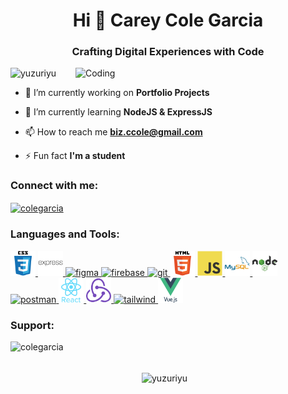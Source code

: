 <h1 align="center">Hi 👋 Carey Cole Garcia</h1>
<h3 align="center">Crafting Digital Experiences with Code</h3>

<img align="right" alt="Coding" width="400" src="https://media1.giphy.com/media/v1.Y2lkPTc5MGI3NjExNGRlcmhpMWp2YjdxYmo2cjNxZDNpamhyYWN5d3U1bGJycGs5ZzZwcCZlcD12MV9pbnRlcm5hbF9naWZfYnlfaWQmY3Q9Zw/3ohs7HnghedrxB5vC8/giphy.gif"/>

<p align="left"> <img src="https://komarev.com/ghpvc/?username=yuzuriyu&label=Profile%20views&color=0e75b6&style=flat" alt="yuzuriyu" /> </p>

- 🔭 I’m currently working on **Portfolio Projects**

- 🌱 I’m currently learning **NodeJS & ExpressJS**

- 📫 How to reach me **biz.ccole@gmail.com**

- ⚡ Fun fact **I'm a student**

<h3 align="left">Connect with me:</h3>
<p align="left">
<a href="https://linkedin.com/in/colegarcia" target="blank"><img align="center" src="https://raw.githubusercontent.com/rahuldkjain/github-profile-readme-generator/master/src/images/icons/Social/linked-in-alt.svg" alt="colegarcia" height="30" width="40" /></a>
</p>

<h3 align="left">Languages and Tools:</h3>
<p align="left"> <a href="https://www.w3schools.com/css/" target="_blank" rel="noreferrer"> <img src="https://raw.githubusercontent.com/devicons/devicon/master/icons/css3/css3-original-wordmark.svg" alt="css3" width="40" height="40"/> </a> <a href="https://expressjs.com" target="_blank" rel="noreferrer"> <img src="https://raw.githubusercontent.com/devicons/devicon/master/icons/express/express-original-wordmark.svg" alt="express" width="40" height="40"/> </a> <a href="https://www.figma.com/" target="_blank" rel="noreferrer"> <img src="https://www.vectorlogo.zone/logos/figma/figma-icon.svg" alt="figma" width="40" height="40"/> </a> <a href="https://firebase.google.com/" target="_blank" rel="noreferrer"> <img src="https://www.vectorlogo.zone/logos/firebase/firebase-icon.svg" alt="firebase" width="40" height="40"/> </a> <a href="https://git-scm.com/" target="_blank" rel="noreferrer"> <img src="https://www.vectorlogo.zone/logos/git-scm/git-scm-icon.svg" alt="git" width="40" height="40"/> </a> <a href="https://www.w3.org/html/" target="_blank" rel="noreferrer"> <img src="https://raw.githubusercontent.com/devicons/devicon/master/icons/html5/html5-original-wordmark.svg" alt="html5" width="40" height="40"/> </a> <a href="https://developer.mozilla.org/en-US/docs/Web/JavaScript" target="_blank" rel="noreferrer"> <img src="https://raw.githubusercontent.com/devicons/devicon/master/icons/javascript/javascript-original.svg" alt="javascript" width="40" height="40"/> </a> <a href="https://www.mysql.com/" target="_blank" rel="noreferrer"> <img src="https://raw.githubusercontent.com/devicons/devicon/master/icons/mysql/mysql-original-wordmark.svg" alt="mysql" width="40" height="40"/> </a> <a href="https://nodejs.org" target="_blank" rel="noreferrer"> <img src="https://raw.githubusercontent.com/devicons/devicon/master/icons/nodejs/nodejs-original-wordmark.svg" alt="nodejs" width="40" height="40"/> </a> <a href="https://postman.com" target="_blank" rel="noreferrer"> <img src="https://www.vectorlogo.zone/logos/getpostman/getpostman-icon.svg" alt="postman" width="40" height="40"/> </a> <a href="https://reactjs.org/" target="_blank" rel="noreferrer"> <img src="https://raw.githubusercontent.com/devicons/devicon/master/icons/react/react-original-wordmark.svg" alt="react" width="40" height="40"/> </a> <a href="https://redux.js.org" target="_blank" rel="noreferrer"> <img src="https://raw.githubusercontent.com/devicons/devicon/master/icons/redux/redux-original.svg" alt="redux" width="40" height="40"/> </a> <a href="https://tailwindcss.com/" target="_blank" rel="noreferrer"> <img src="https://www.vectorlogo.zone/logos/tailwindcss/tailwindcss-icon.svg" alt="tailwind" width="40" height="40"/> </a> <a href="https://vuejs.org/" target="_blank" rel="noreferrer"> <img src="https://raw.githubusercontent.com/devicons/devicon/master/icons/vuejs/vuejs-original-wordmark.svg" alt="vuejs" width="40" height="40"/> </a> </p>

<h3 align="left">Support:</h3>
<p><a href="https://www.buymeacoffee.com/colegarcia"> <img align="left" src="https://cdn.buymeacoffee.com/buttons/v2/default-yellow.png" height="50" width="210" alt="colegarcia" /></a></p><br><br>

<p><img align="center" src="https://github-readme-stats.vercel.app/api/top-langs?username=yuzuriyu&show_icons=true&locale=en&layout=compact" alt="yuzuriyu" /></p>
